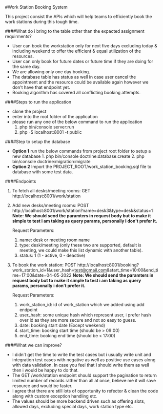 #Work Station Booking System

This project consist the APIs which will help teams to efficiently book the work stations during this tough time. 

####What do i bring to the table other than the expacted assignment requirments?
- User can book the workstation only for next five days excluding today & including weekend to offer the efficient & equal utilization of the resources.
- User can only book for future dates or future time if they are doing for the same day.
- We are allowing only one day booking.
- The database table has status as well in case user cancel the appointment and the resource could be available again however we don't have that endpoint yet.
- Booking algorithm has covered all conflicting booking attempts.

####Steps to run the application

- clone the project
- enter into the root folder of the application
- please run any one of the below command to run the application
	1. php bin/console server:run 
	2. php -S localhost:8001 -t public

####Step to setup the database
- **Option 1** run the below commands from project root folder to setup a new database
		1. php bin/console doctrine:database:create
		2. php bin/console doctrine:migration:migrate
- **Option 2** Import the PROJECT_ROOT/work_station_booking.sql file to database with some test data. 
	

####Endpoints
1. To fetch all desks/meeting rooms:
   GET  http://localhost:8001/work/station

2. Add new desks/meeting rooms:
   POST http://localhost:8001/work/station?name=desk3&type=desk&status=1
   **Note: We should send the paramters in request body but to make it simple to test i am taking as query params, personally i don't prefer it.**

   Request Parameters:
   1. name: desk or meeting room name
   2. type: desk/meeting (only these two are supported, default is meeting, we could make this list dynamic with another table).
   3. status: 1 (1 - active, 0 - deactive)

3. To book the work station:
	POST http://localhost:8001/booking?work_station_id=1&user_hash=test@gmail.com&start_time=10:00&end_time=17:00&date=04-05-2022
	**Note: We should send the paramters in request body but to make it simple to test i am taking as query params, personally i don't prefer it.**

	Request Parameters:
   1. work_station_id: id of work_station which we added using add endpoint
   2. user_hash: some unique hash which represent user, i prefer hash over id as they are more secure and not so easy to guess.
   3. date: booking start date (Except weekend)
   4. start_time: booking start time (should be > 09:00)
   5. end_time: booking end time (should be < 17:00)


####What we can improve?

- I didn't get the time to write the test cases but i usually write unit and integration test cases with negative as well as positive use cases along with data validation. In case you feel that i should write them as well then i would be happy to do that.
- The GET /work/station endpoint should support the pagination to return limited number of records rather than all at once, believe me it will save resource and would be faster.
- I agree that there are still lots of opportunity to refector & clean the code along with custom exception handling etc.
- The values should be more backend driven such as offering slots, allowed days, excluding special days, work station type etc.
